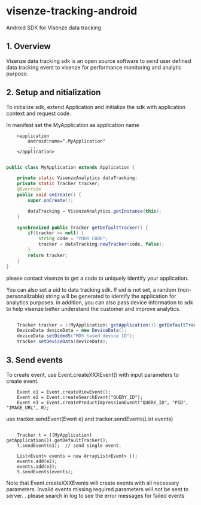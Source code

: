 # visenze-tracking-android

Android SDK for Visenze data tracking


## 1. Overview

Visenze data tracking sdk is an open source software to send user defined data tracking event to visenze for performance monitoring and analytic purpose.

## 2. Setup and nitialization

To initialize sdk, extend Application and initialize the sdk with application context and request code.

In manifest set the MyApplication as application name

```
    <application
        android:name=".MyApplication"
        ...
    </application>
```


```java

public class MyApplication extends Application {

    private static VisenzeAnalytics dataTracking;
    private static Tracker tracker;
    @Override
    public void onCreate() {
        super.onCreate();

        dataTracking = VisenzeAnalytics.getInstance(this);
    }

    synchronized public Tracker getDefaultTracker() {
        if(tracker == null) {
            String code = "YOUR CODE";
            tracker = dataTracking.newTracker(code, false);
        }
        return tracker;
    }
}

```

please contact visenze to get a code to uniquely identify your application.

You can also set a uid to data tracking sdk. If uid is not set, a random (non-personalizable) string will be generated to identify the application for analytics purposes.
in addition, you can also pass device information to sdk to help visenze better understand the customer and improve analytics.

```java

    Tracker tracker = ((MyApplication) getApplication()).getDefaultTracker();
    DeviceData deviceData = new DeviceData();
    deviceData.setDidmd5("MD5 hased device ID");
    tracker.setDeviceData(deviceData);

```

## 3. Send events

To create event,  use Event.createXXXEvent() with input parameters to create event.

```
    Event e1 = Event.createViewEvent();
    Event e2 = Event.createSearchEvent("QUERY_ID");
    Event e3 = Event.createProductImpressionEvent("QUERY_ID", "PID", "IMAGE_URL", 0);
```

use tracker.sendEvent(Event e) and tracker.sendEvents(List<Event> events)

```

    Tracker t = ((MyApplication) getApplication()).getDefaultTracker();
    t.sendEvent(e1);  // send single event.

    List<Event> events = new ArrayList<Event> ();
    events.add(e2);
    events.add(e3);
    t.sendEvents(events);
```

Note that Event.createXXXEvents will create events with all necessary parameters. Invalid events missing required parameters will not be sent to server.
                                                                                  .
please search in log to see the error messages for failed events


